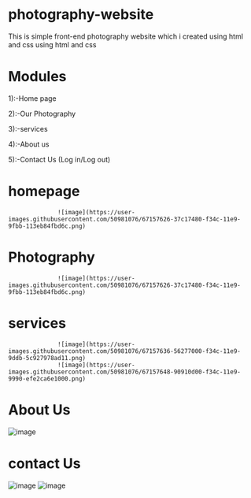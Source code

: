 # photography-website

This is simple front-end photography website which i created using html and css using html and css

# Modules 

1):-Home page

2):-Our Photography

3):-services

4):-About us

5):-Contact Us (Log in/Log out)

# homepage 
                  ![image](https://user-images.githubusercontent.com/50981076/67157626-37c17480-f34c-11e9-9fbb-113eb84fbd6c.png)
# Photography
                  ![image](https://user-images.githubusercontent.com/50981076/67157626-37c17480-f34c-11e9-9fbb-113eb84fbd6c.png)
# services
                  ![image](https://user-images.githubusercontent.com/50981076/67157636-56277000-f34c-11e9-9ddb-5c927978ad11.png)
                  ![image](https://user-images.githubusercontent.com/50981076/67157648-90910d00-f34c-11e9-9990-efe2ca6e1000.png)
# About Us
![image](https://user-images.githubusercontent.com/50981076/67157650-a0a8ec80-f34c-11e9-8319-f01292b2bc38.png)
# contact Us
![image](https://user-images.githubusercontent.com/50981076/67157661-cafaaa00-f34c-11e9-89b4-988de96aeef4.png)
![image](https://user-images.githubusercontent.com/50981076/67157674-ec5b9600-f34c-11e9-88ff-6b246ae455e5.png)
